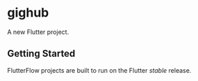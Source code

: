 # gighub

A new Flutter project.

## Getting Started

FlutterFlow projects are built to run on the Flutter _stable_ release.

